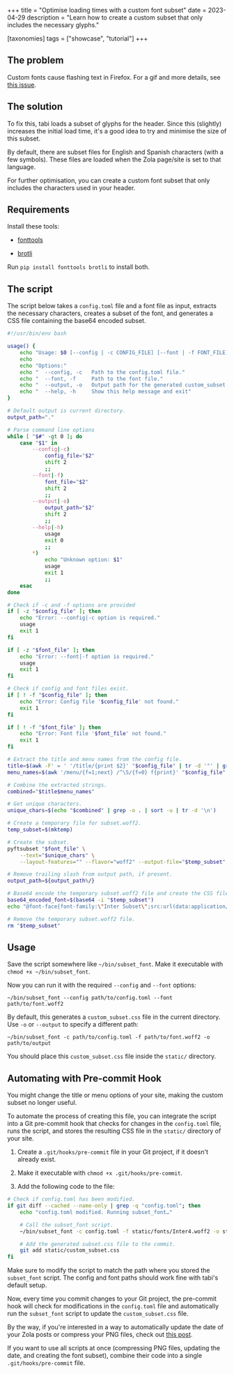 +++
title = "Optimise loading times with a custom font subset"
date = 2023-04-29
description = "Learn how to create a custom subset that only includes the necessary glyphs."

[taxonomies]
tags = ["showcase", "tutorial"]
+++

## The problem

Custom fonts cause flashing text in Firefox. For a gif and more details, see [this issue](https://github.com/welpo/tabi/issues/75).

## The solution

To fix this, tabi loads a subset of glyphs for the header. Since this (slightly) increases the initial load time, it's a good idea to try and minimise the size of this subset.

By default, there are subset files for English and Spanish characters (with a few symbols). These files are loaded when the Zola page/site is set to that language.

For further optimisation, you can create a custom font subset that only includes the characters used in your header.

## Requirements

Install these tools:

- [fonttools](https://github.com/fonttools/fonttools)

- [brotli](https://github.com/google/brotli)

Run `pip install fonttools brotli` to install both.

## The script

The script below takes a `config.toml` file and a font file as input, extracts the necessary characters, creates a subset of the font, and generates a CSS file containing the base64 encoded subset.

```bash
#!/usr/bin/env bash

usage() {
    echo "Usage: $0 [--config | -c CONFIG_FILE] [--font | -f FONT_FILE] [--output | -o OUTPUT_PATH]"
    echo
    echo "Options:"
    echo "  --config, -c   Path to the config.toml file."
    echo "  --font, -f     Path to the font file."
    echo "  --output, -o   Output path for the generated custom_subset.css file (default: current directory)"
    echo "  --help, -h     Show this help message and exit"
}

# Default output is current directory.
output_path="."

# Parse command line options
while [ "$#" -gt 0 ]; do
    case "$1" in
        --config|-c)
            config_file="$2"
            shift 2
            ;;
        --font|-f)
            font_file="$2"
            shift 2
            ;;
        --output|-o)
            output_path="$2"
            shift 2
            ;;
        --help|-h)
            usage
            exit 0
            ;;
        *)
            echo "Unknown option: $1"
            usage
            exit 1
            ;;
    esac
done

# Check if -c and -f options are provided
if [ -z "$config_file" ]; then
    echo "Error: --config|-c option is required."
    usage
    exit 1
fi

if [ -z "$font_file" ]; then
    echo "Error: --font|-f option is required."
    usage
    exit 1
fi

# Check if config and font files exist.
if [ ! -f "$config_file" ]; then
    echo "Error: Config file '$config_file' not found."
    exit 1
fi

if [ ! -f "$font_file" ]; then
    echo "Error: Font file '$font_file' not found."
    exit 1
fi

# Extract the title and menu names from the config file.
title=$(awk -F' = ' '/title/{print $2}' "$config_file" | tr -d '"' | grep -v "atom feed")
menu_names=$(awk '/menu/{f=1;next} /^\S/{f=0} f{print}' "$config_file" | awk -F' = ' '/name/{print $2}' | tr -d '"' )

# Combine the extracted strings.
combined="$title$menu_names"

# Get unique characters.
unique_chars=$(echo "$combined" | grep -o . | sort -u | tr -d '\n')

# Create a temporary file for subset.woff2.
temp_subset=$(mktemp)

# Create the subset.
pyftsubset "$font_file" \
    --text="$unique_chars" \
    --layout-features="" --flavor="woff2" --output-file="$temp_subset" --with-zopfli

# Remove trailing slash from output path, if present.
output_path=${output_path%/}

# Base64 encode the temporary subset.woff2 file and create the CSS file.
base64_encoded_font=$(base64 -i "$temp_subset")
echo "@font-face{font-family:\"Inter Subset\";src:url(data:application/font-woff2;base64,$base64_encoded_font);}" > "$output_path/custom_subset.css"

# Remove the temporary subset.woff2 file.
rm "$temp_subset"
```

## Usage

Save the script somewhere like `~/bin/subset_font`. Make it executable with `chmod +x ~/bin/subset_font`.

Now you can run it with the required `--config` and `--font` options:

```
~/bin/subset_font --config path/to/config.toml --font path/to/font.woff2
```
By default, this generates a `custom_subset.css` file in the current directory. Use `-o` or `--output` to specify a different path:

```
~/bin/subset_font -c path/to/config.toml -f path/to/font.woff2 -o path/to/output
```

You should place this `custom_subset.css` file inside the `static/` directory.


## Automating with Pre-commit Hook

You might change the title or menu options of your site, making the custom subset no longer useful.

To automate the process of creating this file, you can integrate the script into a Git pre-commit hook that checks for changes in the `config.toml` file, runs the script, and stores the resulting CSS file in the `static/` directory of your site.

1. Create a `.git/hooks/pre-commit` file in your Git project, if it doesn't already exist.

2. Make it executable with `chmod +x .git/hooks/pre-commit`.

3. Add the following code to the file:

```bash
# Check if config.toml has been modified.
if git diff --cached --name-only | grep -q "config.toml"; then
    echo "config.toml modified. Running subset_font…"

    # Call the subset_font script.
    ~/bin/subset_font -c config.toml -f static/fonts/Inter4.woff2 -o static/

    # Add the generated subset.css file to the commit.
    git add static/custom_subset.css
fi
```

Make sure to modify the script to match the path where you stored the `subset_font` script. The config and font paths should work fine with tabi's default setup.

Now, every time you commit changes to your Git project, the pre-commit hook will check for modifications in the `config.toml` file and automatically run the `subset_font` script to update the `custom_subset.css` file.

By the way, if you're interested in a way to automatically update the date of your Zola posts or compress your PNG files, check out [this post](https://welpo.ooo/blog/zola-date-git-hook/).

If you want to use all scripts at once (compressing PNG files, updating the date, and creating the font subset), combine their code into a single `.git/hooks/pre-commit` file.
